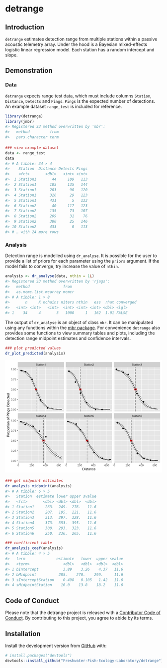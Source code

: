 
<!-- README.md is generated from README.Rmd. Please edit that file -->

# detrange

<!-- badges: start -->
<!-- badges: end -->

## Introduction

`detrange` estimates detection range from multiple stations within a
passive acoustic telemetry array. Under the hood is a Bayesian
mixed-effects logistic linear regression model. Each station has a
random intercept and slope.

## Demonstration

### Data

`detrange` expects range test data, which must include columns
`Station`, `Distance`, `Detects` and `Pings`. `Pings` is the expected
number of detections. An example dataset `range_test` is included for
reference.

``` r
library(detrange)
library(jmbr)
#> Registered S3 method overwritten by 'mbr':
#>   method         from
#>   pars.character term

### view example dataset
data <- range_test
data
#> # A tibble: 34 × 4
#>    Station  Distance Detects Pings
#>    <fct>       <dbl>   <int> <int>
#>  1 Station1       44     109   113
#>  2 Station1      105     135   144
#>  3 Station1      203      90   120
#>  4 Station1      326      29   123
#>  5 Station1      431       5   133
#>  6 Station2       40     117   123
#>  7 Station2      135      73   107
#>  8 Station2      209      31    76
#>  9 Station2      300      25   146
#> 10 Station2      433       0   113
#> # … with 24 more rows
```

### Analysis

Detection range is modelled using `dr_analyse`. It is possible for the
user to provide a list of priors for each parameter using the `priors`
argument. If the model fails to converge, try increase the value of
`nthin`.

``` r
analysis <- dr_analyse(data, nthin = 1L)
#> Registered S3 method overwritten by 'rjags':
#>   method               from 
#>   as.mcmc.list.mcarray mcmcr
#> # A tibble: 1 × 8
#>       n     K nchains niters nthin   ess  rhat converged
#>   <int> <int>   <int>  <int> <int> <int> <dbl> <lgl>    
#> 1    34     4       3   1000     1   162  1.01 FALSE
```

The output of `dr_analyse` is an object of class `mbr`. It can be
manipulated using any functions within the [mbr
package](https://github.com/poissonconsulting/mbr). For convenience
`detrange` also provides some functions to view summary tables and
plots, including the detection range midpoint estimates and confidence
intervals.

``` r
### plot predicted values
dr_plot_predicted(analysis)
```

![](man/figures/README-unnamed-chunk-3-1.png)<!-- -->

``` r
### get midpoint estimates
dr_analysis_midpoint(analysis)
#> # A tibble: 6 × 5
#>   Station  estimate lower upper svalue
#>   <fct>       <dbl> <dbl> <dbl>  <dbl>
#> 1 Station1     263.  249.  276.   11.6
#> 2 Station2     207.  195.  221.   11.6
#> 3 Station3     313.  297.  328.   11.6
#> 4 Station4     373.  353.  395.   11.6
#> 5 Station5     308.  293.  323.   11.6
#> 6 Station6     250.  236.  265.   11.6
```

``` r
### coefficient table
dr_analysis_coef(analysis)
#> # A tibble: 4 × 5
#>   term              estimate   lower  upper svalue
#>   <term>               <dbl>   <dbl>  <dbl>  <dbl>
#> 1 bIntercept           3.89    3.26    4.37   11.6
#> 2 bMidpoint          285.    270.    299.     11.6
#> 3 sInterceptStation    0.498   0.105   1.42   11.6
#> 4 sMidpointStation    16.0    13.8    18.2    11.6
```

## Code of Conduct

Please note that the detrange project is released with a [Contributor
Code of
Conduct](https://contributor-covenant.org/version/2/0/CODE_OF_CONDUCT.html).
By contributing to this project, you agree to abide by its terms.

## Installation

Install the development version from [GitHub](https://github.com/) with:

``` r
# install.packages("devtools")
devtools::install_github("Freshwater-Fish-Ecology-Laboratory/detrange")
```
